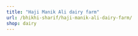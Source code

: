 ```yaml
---
title: "Haji Manik Ali dairy farm"
url: /bhikhi-sharif/haji-manik-ali-dairy-farm/
shop: dairy
---
```

